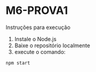 # M6-PROVA1

Instruções para execução

1. Instale o Node.js
2. Baixe o repositório localmente
3. execute o comando:
```
npm start
```